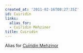 ```yaml
---
created_at: '2011-02-16T08:27:35Z'
id: Cuiridin
links:
  alias_for:
  - Cuïridin Mehzinor
title: Cuiridin
---
```


Alias for [Cuïridin Mehzinor]

  [Cuïridin Mehzinor]: Cuïridin_Mehzinor